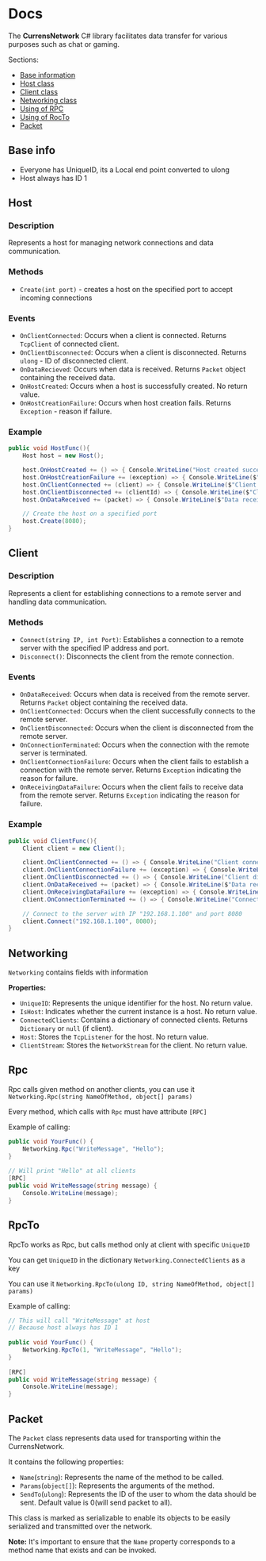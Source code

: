 <h1>Docs</h1>
The <strong>CurrensNetwork</strong> C# library facilitates data transfer for various purposes such as chat or gaming.
<p>Sections:</p>
<ul>
  <li><a href = "#baseinfo">Base information</a></li>
  <li><a href = "#host">Host class</a></li>
  <li><a href = "#client">Client class</a></li>
  <li><a href = "#networking">Networking class</a></li>
  <li><a href = "#rpc">Using of RPC</a></li>
  <li><a href = "#rpcto">Using of RocTo</a></li>
  <li><a href = "#packet">Packet</a></li>
</ul>
<div class="main" id="BaseSection">
  <h2>Base info</h2>
  <ul>
  <li>Everyone has UniqueID, its a Local end point converted to ulong</li>
  <li>Host always has ID 1</li>
</ul>

</div>
<div class="main" id="HostSection">
    <h2>Host</h2>
    <h3>Description</h3>
    <p>Represents a host for managing network connections and data communication.</p>
    <h3>Methods</h3>
    <ul>
      <li><code>Create(int port)</code> - сreates a host on the specified port to accept incoming connections</li>
    </ul>
    <h3>Events</h3>
    <ul>
        <li><code>OnClientConnected</code>: Occurs when a client is connected. Returns <code>TcpClient</code> of connected client.</li>
        <li><code>OnClientDisconnected</code>: Occurs when a client is disconnected. Returns <code>ulong</code> - ID of disconnected client.</li>
        <li><code>OnDataRecieved</code>: Occurs when data is received. Returns <code>Packet</code> object containing the received data.</li>
        <li><code>OnHostCreated</code>: Occurs when a host is successfully created. No return value.</li>
        <li><code>OnHostCreationFailure</code>: Occurs when host creation fails. Returns <code>Exception</code> - reason if failure.</li>
    </ul>
    <h3>Example</h3>
    
```cs
public void HostFunc(){
    Host host = new Host();

    host.OnHostCreated += () => { Console.WriteLine("Host created successfully."); };
    host.OnHostCreationFailure += (exception) => { Console.WriteLine($"Failed to create host: {exception.Message}"); };
    host.OnClientConnected += (client) => { Console.WriteLine($"Client connected: {client}"); };
    host.OnClientDisconnected += (clientId) => { Console.WriteLine($"Client disconnected: ID {clientId}"); };
    host.OnDataReceived += (packet) => { Console.WriteLine($"Data received: {packet.Data}"); };

    // Create the host on a specified port
    host.Create(8080);
}
```
</div>

<div class="main" id="ClientSection">
    <h2>Client</h2>
    <h3>Description</h3>
    <p>Represents a client for establishing connections to a remote server and handling data communication.</p>
    <h3>Methods</h3>
    <ul>
        <li><code>Connect(string IP, int Port)</code>: Establishes a connection to a remote server with the specified IP address and port.</li>
        <li><code>Disconnect()</code>: Disconnects the client from the remote connection.</li>
    </ul>
    <h3>Events</h3>
    <ul>
        <li><code>OnDataReceived</code>: Occurs when data is received from the remote server. Returns <code>Packet</code> object containing the received data.</li>
        <li><code>OnClientConnected</code>: Occurs when the client successfully connects to the remote server.</li>
        <li><code>OnClientDisconnected</code>: Occurs when the client is disconnected from the remote server.</li>
        <li><code>OnConnectionTerminated</code>: Occurs when the connection with the remote server is terminated.</li>
        <li><code>OnClientConnectionFailure</code>: Occurs when the client fails to establish a connection with the remote server. Returns <code>Exception</code> indicating the reason for failure.</li>
        <li><code>OnReceivingDataFailure</code>: Occurs when the client fails to receive data from the remote server. Returns <code>Exception</code> indicating the reason for failure.</li>
    </ul>
    <h3>Example</h3>
    
```cs
public void ClientFunc(){
    Client client = new Client();

    client.OnClientConnected += () => { Console.WriteLine("Client connected successfully."); };
    client.OnClientConnectionFailure += (exception) => { Console.WriteLine($"Failed to connect to server: {exception.Message}"); };
    client.OnClientDisconnected += () => { Console.WriteLine("Client disconnected."); };
    client.OnDataReceived += (packet) => { Console.WriteLine($"Data received: {packet.Data}"); };
    client.OnReceivingDataFailure += (exception) => { Console.WriteLine($"Failed to receive data: {exception.Message}"); };
    client.OnConnectionTerminated += () => { Console.WriteLine("Connection terminated."); };

    // Connect to the server with IP "192.168.1.100" and port 8080
    client.Connect("192.168.1.100", 8080);
}
```
</div>

<div class="main" id="NetwokingSection">
  <h2>Networking</h2>
  <p><code>Networking</code> contains fields with information</p>
  <strong>Properties:</strong>
    <ul>
        <li><code>UniqueID</code>: Represents the unique identifier for the host. No return value.</li>
        <li><code>IsHost</code>: Indicates whether the current instance is a host. No return value.</li>
        <li><code>ConnectedClients</code>: Contains a dictionary of connected clients. Returns <code>Dictionary</code> or <code>null</code> (if client).</li>
        <li><code>Host</code>: Stores the <code>TcpListener</code> for the host. No return value.</li>
        <li><code>ClientStream</code>: Stores the <code>NetworkStream</code> for the client. No return value.</li>
    </ul>
</div>

<div class="main" id="RpcSection">
  <h2>Rpc</h2>
  <p>Rpc calls given method on another clients, you can use it <code>Networking.Rpc(string NameOfMethod, object[] params)</code></p>
  <p>Every method, which calls with <code>Rpc</code> must have attribute <code>[RPC]</code></p>
  <p>Example of calling: </p>
    
```cs
public void YourFunc() {
    Networking.Rpc("WriteMessage", "Hello");
}
    
// Will print "Hello" at all clients
[RPC] 
public void WriteMessage(string message) {
    Console.WriteLine(message);
}
```

</div>

<div class="main" id="RpcToSection">
  <h2>RpcTo</h2>
  <p>RpcTo works as Rpc, but calls method only at client with specific <code>UniqueID</code></p>
  <p>You can get <code>UniqueID</code> in the dictionary <code>Networking.ConnectedClients</code> as a key</p>
  <p>You can use it <code>Networking.RpcTo(ulong ID, string NameOfMethod, object[] params)</code></p>
  <p>Example of calling: </p>
    
```cs
// This will call "WriteMessage" at host
// Because host always has ID 1
    
public void YourFunc() {
    Networking.RpcTo(1, "WriteMessage", "Hello");
}
    
[RPC]
public void WriteMessage(string message) {
    Console.WriteLine(message);
}
```
</div>

<div class = "main id = "PacketSection">
  <h2>Packet</h2>
    <p>The <code>Packet</code> class represents data used for transporting within the CurrensNetwork.</p>
    <p>It contains the following properties:</p>
    <ul>
        <li><code>Name</code>(<code>string</code>): Represents the name of the method to be called.</li>
        <li><code>Params</code>(<code>object[]</code>): Represents the arguments of the method.</li>
        <li><code>SendTo</code>(<code>ulong</code>): Represents the ID of the user to whom the data should be sent. Default value is 0(will send packet to all).</li>
    </ul>
    <p>This class is marked as serializable to enable its objects to be easily serialized and transmitted over the network.</p>
    <p><strong>Note:</strong> It's important to ensure that the <code>Name</code> property corresponds to a method name that exists and can be invoked.</p>
</div>
